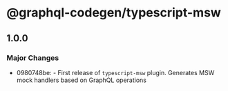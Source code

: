 # @graphql-codegen/typescript-msw

## 1.0.0
### Major Changes

- 0980748be: - First release of `typescript-msw` plugin.
    Generates MSW mock handlers based on GraphQL operations
